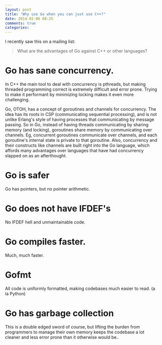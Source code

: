 ```yaml
---
layout: post
title: "Why use Go when you can just use C++?"
date: 2014-02-06 08:25
comments: true
categories: 
---
```


I recently saw this on a mailing list:

> What are the advantages of Go against C++ or other languages?


# Go has sane concurrency.

In C++ the main tool to deal with concurrency is pthreads, but making threaded programming correct is extremely difficult and error prone.  Trying to make it performant by minimizing locking makes it even more challenging.

Go, OTOH, has a concept of goroutines and channels for concurrency.  The idea has its roots in CSP (communicating sequential processing), and is not unlike Erlang's style of having processes that communicating by message passing.  So in Go, instead of having threads communicating by sharing memory (and locking), goroutines share memory by communicating over channels.  Eg, concurrent goroutines communicate over channels, and each goroutine's internal state is private to that goroutine.  Also, concurrency and their constructs like channels are built right into the Go language, which affords many advantages over languages that have had concurrency slapped on as an afterthought.

# Go is safer

Go has pointers, but no pointer arithmetic.  

# Go does not have IFDEF's

No IFDEF hell and unmaintainable code.

# Go compiles faster.

Much, much faster.

# Gofmt

All code is uniformly formatted, making codebases much easier to read.  (a la Python)

# Go has garbage collection

This is a double edged sword of course, but lifting the burden from programmers to manage their own memory keeps the codebase a lot cleaner and less error prone than it otherwise would be..

